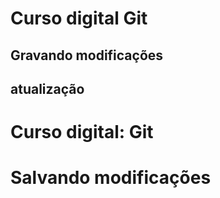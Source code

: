 # Curso digital Git

## Gravando modificações

## atualização

# Curso digital: Git

# Salvando modificações
